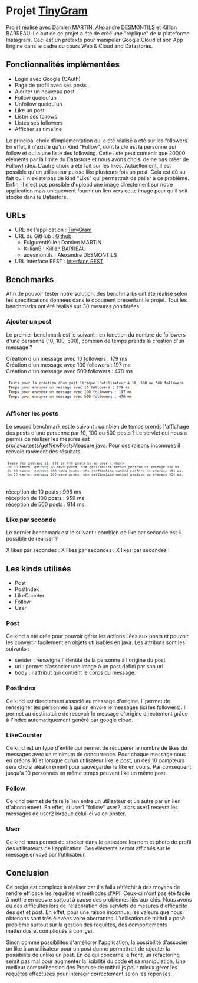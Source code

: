 # Projet [TinyGram](https://docs.google.com/document/d/1sFkj4hjT3DBQopovQNor5hylzWZQABk6DlL_HmMPW4M/edit#heading=h.zgqfbizhklet)

Projet réalisé avec Damien MARTIN, Alexandre DESMONTILS et Killian BARREAU.
Le but de ce projet a été de créé une "réplique" de la plateforme Instagram. Ceci est un prétexte pour manipuler Google
Cloud et son App Engine dans le cadre du cours Web & Cloud and Datastores.

## Fonctionnalités implémentées

 - Login avec Google (OAuth)
 - Page de profil avec ses posts
 - Ajouter un nouveau post
 - Follow quelqu'un
 - Unfollow quelqu'un
 - Like un post
 - Lister ses follows
 - Listes ses followers
 - Afficher sa timeline
 <!-- - TODO: Unlike un post-->
 
Le principal choix d'implémentation qui a été réalisé a été sur les followers. En effet, il n'existe qu'un Kind 
"Follow", dont la clé est la personne qui follow et qui a une liste des following. Cette liste peut contenir que 20000 
éléments par la limite du Datastore et nous avons choisi de ne pas créer de FollowIndex. L'autre choix a été fait sur 
les likes. Actuellement, il est possible qu'un utilisateur puisse like plusieurs fois un post. Cela est dû au fait qu'il
n'existe pas de kind "Like" qui permettrait de palier à ce problème. Enfin, il n'est pas possible d'upload une image 
directement sur notre application mais uniquement fournir un lien vers cette image pour qu'il soit stocké dans le 
Datastore.

## URLs

 - URL de l'application : [TinyGram](https://tinyinsta-295118.ew.r.appspot.com/)  
 - URL du GitHub : [Github](https://github.com/KillianB/projet-wcd-2020-2021)
    - FulgurentKille : Damien MARTIN
    - KillianB : Killian BARREAU
    - adesmontils : Alexandre DESMONTILS
 - URL interface REST : [Interface REST](https://endpointsportal.tinyinsta-295118.cloud.goog)

## Benchmarks

Afin de pouvoir tester notre solution, des benchmarks ont été réalisé selon les spécifications données dans le document
présentant le projet. Tout les benchmarks ont été réalisé sur 30 mesures pondérées.

### Ajouter un post

Le premier benchmark est le suivant : en fonction du nombre de followers d'une personne (10, 100, 500), combien de temps
prends la création d'un message ?

Création d'un message avec 10 followers : 179 ms \
Création d'un message avec 100 followers : 197 ms \
Création d'un message avec 500 followers : 470 ms

![screen des benckmark des posts](/screens/screenFromMeasurePost.png "")

### Afficher les posts

Le second benchmark est le suivant : combien de temps prends l'affichage des posts d'une personne par 10, 100 ou 500 
posts ? Le servlet qui nous a permis de réaliser les mesures est src/java/tests/getNewPostsMeasure.java. Pour des 
raisons inconnues il renvoie rarement des résultats.

![screen des resultats obtenus](/screens/screenFromMeasureGetTimeLine.png "screen des résultats obtenus")


réception de 10 posts : 998 ms \
réception de 100 posts : 959 ms \
réception de 500 posts : 914 ms.

### Like par seconde

Le dernier benchmark est le suivant : combien de like par seconde est-il possible de réaliser ?

X likes par secondes : 
X likes par secondes : 
X likes par secondes : 

## Les kinds utilisés

 - Post
 - PostIndex
 - LikeCounter
 - Follow
 - User  

### Post

Ce kind a été crée pour pouvoir gérer les actions liées aux posts et pouvoir les convertir facilement en objets 
utilisables en java.
Les attributs sont les suivants :
 - sender : renseigne l'identité de la personne à l'origine du post
 - url : permet d'associer une image à un post défini par son url
 - body : l'attribut qui contient le corps du message.

### PostIndex

Ce kind est directement associé au message d'origine. Il permet de renseigner les personnes à qui on envoie le messages 
(ici les followers). Il permet au destinataire de recevoir le message d'origine directement grâce à l'index 
automatiquement généré par google cloud.

### LikeCounter

Ce kind est un type d'entité qui permet de récupérer le nombre de likes du messages avec un minimum de concurrence.
Pour chaque message nous en créons 10 et lorsque qu'un utilisateur like le post, un des 10 compteurs sera choisi 
aléatoirement pour sauvegarder le like en cours. Par conséquent jusqu'à 10 personnes en même temps peuvent like un même 
post.

### Follow

Ce kind permet de faire le lien entre un utilisateur et un autre par un lien d'abonnement. En effet, si user1 "follow" 
user2, alors user1 recevra les messages de user2 lorsque celui-ci va en poster.

### User

Ce kind nous permet de stocker dans le datastore les nom et photo de profil des utilisateurs de l'application. Ces 
éléments seront affichés sur le message envoyé par l'utilisateur.

## Conclusion

Ce projet est complexe à réaliser car il a fallu réfléchir à des moyens de rendre efficace les requêtes et méthodes 
d'API. Ceux-ci n'ont pas été facile à mettre en oeuvre surtout à cause des problèmes liés aux clés. Nous avons eu des 
difficultés lors de l'élaboration des servlets de mesures d'efficacité des get et post. En effet, pour une raison
inconnue, les valeurs que nous obtenons sont très élevées voire aberrantes. L'utilisation de mithril a posé problème
surtout sur la gestion des requêtes, des comportements inattendus et compliqués à corriger.

Sinon comme possibilités d'améliorer l'application, la possibilité d'associer un like à un utilisateur pour un post 
donné permettrait de rajouter la possibilité de unlike un post. En ce qui concerne le front, un refactoring serait pas
mal pour augmenter la lisibilité du code et sa manipulation. Une meilleur compréhension des Promise de mithril.js pour
mieux gérer les requêtes effectuées pour intéragir correctement selon les réponses.


